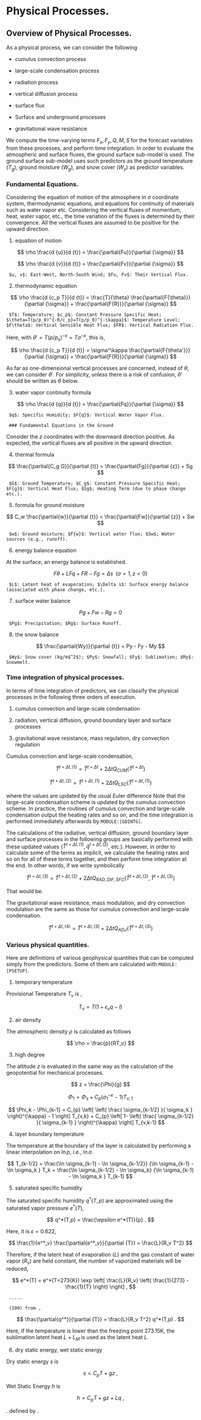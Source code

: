 # Physical Processes.

## Overview of Physical Processes.

As a physical process, we can consider the following

 - cumulus convection process

 - large-scale condensation process

 - radiation process

 - vertical diffusion process

 - surface flux

 - Surface and underground processes

 - gravitational wave resistance

We compute the time-varying terms $F_x, F_y, Q, M, S$ for the forecast variables from these processes, and perform time integration. In order to evaluate the atmospheric and surface fluxes, the ground surface sub-model is used. The ground surface sub-model uses such predictors as the ground temperature ($T_g$), ground moisture ($W_g$), and snow cover ($W_y$) as predictor variables.

### Fundamental Equations.

Considering the equation of motion of the atmosphere in $\sigma$ coordinate system, thermodynamic equations, and equations for continuity of materials such as water vapor etc. Considering the vertical fluxes of momentum, heat, water vapor, etc., the time variation of the fluxes is determined by their convergence. All the vertical fluxes are assumed to be positive for the upward direction.

1. equation of motion

$$
  \rho \frac{d {u}}{d {t}} = \frac{\partial{Fu}}{\partial {\sigma}}
$$


$$
  \rho \frac{d {v}}{d {t}} = \frac{\partial{Fv}}{\partial {\sigma}}
$$


     $u, v$: East-West, North-South Wind; $Fu, Fv$: Their Vertical Flux.

2. thermodynamic equation

$$
  \rho \frac{d {c_p T}}{d {t}} = \frac{T}{\theta} \frac{\partial{F{\theta}}}{\partial {\sigma}} 
                     + \frac{\partial{F{R}}}{\partial {\sigma}} 
$$


     $T$: Temperature; $c_p$: Constant Pressure Specific Heat; $\theta=T(p/p_0)^{-R/c_p}=T(p/p_0)^{-\kappa}$: Temperature Level; $F\theta$: Vertical Sensible Heat Flux; $FR$: Vertical Radiation Flux.

 Here, with $\theta'=T(p/p_s)^{-\kappa}=T\sigma^{-\kappa}$, this is,

$$
  \rho \frac{d {c_p T}}{d {t}} = \sigma^\kappa \frac{\partial{F{\theta'}}}{\partial {\sigma}} 
                     + \frac{\partial{F{R}}}{\partial {\sigma}} 
$$


 As far as one-dimensional vertical processes are concerned, instead of $\theta$, we can consider $\theta'$. For simplicity, unless there is a risk of confusion, $\theta'$ should be written as $\theta$ below.

3. water vapor continuity formula

$$
  \rho \frac{d {q}}{d {t}} = \frac{\partial{Fq}}{\partial {\sigma}} 
$$


     $q$: Specific Humidity; $F{q}$: Vertical Water Vapor Flux.

     ### Fundamental Equations in the Ground

 Consider the $z$ coordinates with the downward direction positive. As expected, the vertical fluxes are all positive in the upward direction.

4. thermal formula

$$
  \frac{\partial{C_g G}}{\partial {t}} = \frac{\partial{Fg}}{\partial {z}} + Sg
$$


     $G$: Ground Temperature; $C_g$: Constant Pressure Specific Heat; $F{g}$: Vertical Heat Flux; $Sg$; Heating Term (due to phase change etc.).

5. formula for ground moisture

$$
  C_w \frac{\partial{w}}{\partial {t}} = \frac{\partial{Fw}}{\partial {z}} + Sw
$$


     $w$: Ground moisture; $F{w}$: Vertical water flux; $Sw$; Water sources (e.g., runoff).

6. energy balance equation

 At the surface, an energy balance is established.

$$
    F{\theta} + L F{q} + F{R} - F{g} = \Delta s \; \; (\sigma=1, z=0)
$$


     $L$: Latent heat of evaporation; $\Delta s$: Surface energy balance (associated with phase change, etc.).

7. surface water balance

$$
  Pg + Fw - Rg = 0
$$


     $Pg$: Precipitation; $Rg$: Surface Runoff.

8. the snow balance

$$
  \frac{\partial{Wy}}{\partial {t}} = Py - Fy - My
$$


     $Wy$: Snow cover (kg/m$^2$); $Py$: Snowfall; $Fy$: Sublimation; $My$: Snowmelt.

### Time integration of physical processes.

In terms of time integration of predictors, we can classify the physical processes in the following three orders of execution.

1. cumulus convection and large-scale condensation

2. radiation, vertical diffusion, ground boundary layer and surface processes

3. gravitational wave resistance, mass regulation, dry convection regulation

Cumulus convection and large-scale condensation,

$$
  \hat{T}^{t+\Delta t,(1)} = \hat{T}^{t+\Delta t} 
                         +  2 \Delta t Q_{CUM}(\hat{T}^{t+\Delta t})
$$


$$
  \hat{T}^{t+\Delta t,(2)} = \hat{T}^{t+\Delta t,(1)} 
                         +  2 \Delta t Q_{LSC}(\hat{T}^{t+\Delta t,(1)})
$$


where the values are updated by the usual Euler difference Note that the large-scale condensation scheme is updated by the cumulus convection scheme. In practice, the routines of cumulus convection and large-scale condensation output the heating rates and so on, and the time integration is performed immediately afterwards by `MODULE:[GDINTG]`.

The calculations of the radiative, vertical diffusion, ground boundary layer and surface processes in the following groups are basically performed with these updated values ($\hat{T}^{t+\Delta t,(1)}, \hat{q}^{t+\Delta t,(2)}$, etc.). However, in order to calculate some of the terms as implicit, we calculate the heating rates and so on for all of these terms together, and then perform time integration at the end. In other words, if we write symbolically

$$
  \hat{T}^{t+\Delta t,(3)} = \hat{T}^{t+\Delta t,(2)} 
              + 2 \Delta t Q_{RAD,DIF,SFC}
               (\hat{T}^{t+\Delta t,(2)},\hat{T}^{t+\Delta t,(3)})
$$


That would be.

The gravitational wave resistance, mass modulation, and dry convection modulation are the same as those for cumulus convection and large-scale condensation.

$$
  \hat{T}^{t+\Delta t,(4)} = \hat{T}^{t+\Delta t,(3)} 
              +  2 \Delta t Q_{ADJ}(\hat{T}^{t+\Delta t,(3)})
$$


### Various physical quantities.

Here are definitions of various geophysical quantities that can be computed simply from the predictors. Some of them are calculated with `MODULE:[PSETUP]`.

1. temporary temperature

 Provisional Temperature $T_v$ is ,

$$
  T_v = T ( 1 + \epsilon_v q - l )
$$


2. air density

 The atmospheric density $\rho$ is calculated as follows

$$
  \rho = \frac{p}{RT_v}
$$


3. high degree

 The altitude $z$ is evaluated in the same way as the calculation of the geopotential for mechanical processes.

$$
  z = \frac{\Phi}{g} 
$$


$$
 \Phi_{1}  =  \Phi_{s} + C_{p} ( \sigma_{1}^{-\kappa} - 1  ) T_{v,1}
$$


$$
 \Phi_k - \Phi_{k-1} 
   =  C_{p}
   \left[ \left( \frac{ \sigma_{k-1/2} }{ \sigma_k } \right)^{\kappa}
          - 1 \right] T_{v,k} 
       + C_{p}
   \left[ 1- 
         \left( \frac{ \sigma_{k-1/2} }{ \sigma_{k-1} } \right)^{\kappa}
              \right] T_{v,k-1}
$$


4. layer boundary temperature

 The temperature at the boundary of the layer is calculated by performing a linear interpolation on $\ln p$, i.e., $\ln \sigma$.

$$
  T_{k-1/2} = \frac{\ln \sigma_{k-1} - \ln \sigma_{k-1/2}}
                   {\ln \sigma_{k-1} - \ln \sigma_k      } T_k
            + \frac{\ln \sigma_{k-1/2} - \ln \sigma_k}
                   {\ln \sigma_{k-1} - \ln \sigma_k      } T_{k-1}
$$


5. saturated specific humidity

 The saturated specific humidity $q^*(T,p)$ are approximated using the saturated vapor pressure $e^*(T)$,

$$
q^*(T,p) = \frac{\epsilon e^*(T)}{p} .
$$


 Here, it is $\epsilon=0.622$,

$$
\frac{1}{e^*_v} \frac{\partial{e^*_v}}{\partial {T}} = \frac{L}{R_v T^2}
$$


 Therefore, if the latent heat of evaporation ($L$) and the gas constant of water vapor ($R_v$) are held constant, the number of vaporized materials will be reduced,

$$
  e^*(T) = e^*(T=273{K}) 
                      \exp \left[ \frac{L}{R_v} 
                            \left( \frac{1}{273} - \frac{1}{T} \right)
                       \right] ,
$$


     .....

     (199) from ,

$$
\frac{\partial{q^*}}{\partial {T}} = \frac{L}{R_v T^2} q^*(T,p) .
$$


 Here, if the temperature is lower than the freezing point 273.15K, the sublimation latent heat $L+L_M$ is used as the latent heat $L$.

6. dry static energy, wet static energy

 Dry static energy $s$ is

$$
  s = C_p T + g z \; ,
$$


 Wet Static Energy $h$ is

$$
  h = C_p T + g z + L q \; ,
$$


 . defined by .
